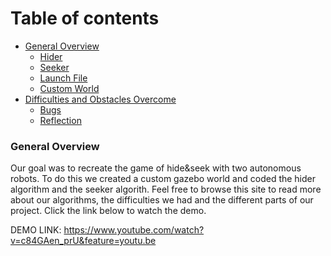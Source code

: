 # Table of contents

* [General Overview](overview.md)
  * [Hider](hider.md)
  * [Seeker](seeker.md)
  * [Launch File](launch.md)
  * [Custom World](world.md)
* [Difficulties and Obstacles Overcome](obstacles.md)
  * [Bugs](bugs.md)
  * [Reflection](reflection.md)

### General Overview

Our goal was to recreate the game of hide&seek with two autonomous robots. To do this we created a custom gazebo world and coded the hider algorithm and the seeker algorith. Feel free to browse this site to read more about our algorithms, the difficulties we had and the different parts of our project. Click the link below to watch the demo. 

DEMO LINK: https://www.youtube.com/watch?v=c84GAen_prU&feature=youtu.be
